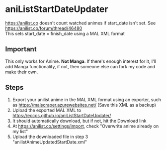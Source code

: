 # aniListStartDateUpdater
https://anilist.co doesn't count watched animes if start_date isn't set. See https://anilist.co/forum/thread/46480  
This sets start_date = finish_date using a MAL XML format

## Important
This only works for Anime. **Not Manga**. If there's enough interest for it, I'll add Manga functionality, if not, then someone else can fork my code and make their own.

## Steps
1. Export your anilist anime in the MAL XML format using an exporter, such as https://malscraper.azurewebsites.net/ (Save this XML as a backup)
2. Upload the exported MAL XML to https://eccos.github.io/aniListStartDateUpdater/
3. It should automatically download, but if not, hit the Download link
4. At https://anilist.co/settings/import, check "Overwrite anime already on my list"
5. Upload the downloaded file in step 3 "anilistAnimeUpdatedStartDate.xml"
